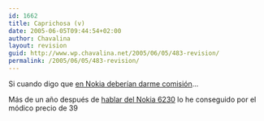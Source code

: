 ```yaml
---
id: 1662
title: Caprichosa (v)
date: 2005-06-05T09:44:54+02:00
author: Chavalina
layout: revision
guid: http://www.wp.chavalina.net/2005/06/05/483-revision/
permalink: /2005/06/05/483-revision/
---
```

Si cuando digo que <a href="comentar.php?idpost=469&q=nokia" target="_blank">en Nokia deberían darme comisión</a>… 

Más de un año después de <a href="http://www.chavalina.net/comentar.php?idpost=48&q=6230" target="_blank">hablar del Nokia 6230</a> lo he conseguido por el módico precio de 39